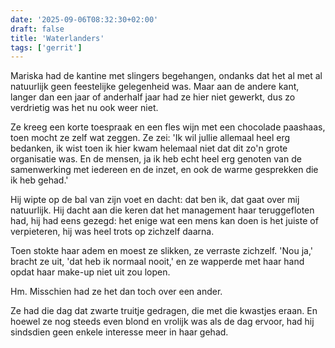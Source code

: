 ```yaml
---
date: '2025-09-06T08:32:30+02:00'
draft: false
title: 'Waterlanders'
tags: ['gerrit']
---
```


Mariska had de kantine met slingers begehangen, ondanks dat het al met al natuurlijk geen feestelijke gelegenheid was. Maar aan de andere kant, langer dan een jaar of anderhalf jaar had ze hier niet gewerkt, dus zo verdrietig was het nu ook weer niet.

Ze kreeg een korte toespraak en een fles wijn met een chocolade paashaas, toen mocht ze zelf wat zeggen. Ze zei: 'Ik wil jullie allemaal heel erg bedanken, ik wist toen ik hier kwam helemaal niet dat dit zo'n grote organisatie was. En de mensen, ja ik heb echt heel erg genoten van de samenwerking met iedereen en de inzet, en ook de warme gesprekken die ik heb gehad.'

Hij wipte op de bal van zijn voet en dacht: dat ben ik, dat gaat over mij natuurlijk. Hij dacht aan die keren dat het management haar teruggefloten had, hij had eens gezegd: het enige wat een mens kan doen is het juiste of verpieteren, hij was heel trots op zichzelf daarna. 

Toen stokte haar adem en moest ze slikken, ze verraste zichzelf. 'Nou ja,' bracht ze uit, 'dat heb ik normaal nooit,' en ze wapperde met haar hand opdat haar make-up niet uit zou lopen.

Hm. Misschien had ze het dan toch over een ander.

Ze had die dag dat zwarte truitje gedragen, die met die kwastjes eraan. En hoewel ze nog steeds even blond en vrolijk was als de dag ervoor, had hij sindsdien geen enkele interesse meer in haar gehad.
